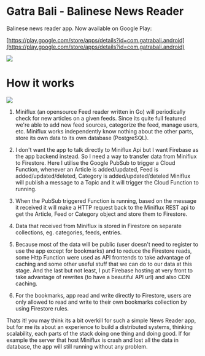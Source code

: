 # Gatra Bali - Balinese News Reader

Balinese news reader app. Now available on Google Play:

[https://play.google.com/store/apps/details?id=com.gatrabali.android](https://play.google.com/store/apps/details?id=com.gatrabali.android)

<img src="https://raw.githubusercontent.com/apps4bali/gatrabali-app/master/appstore/v1.0.0/Banner.png"/>


# How it works
<img src="https://raw.githubusercontent.com/apps4bali/gatrabali-app/master/howitworks.png"/>

1. Miniflux (an opensource Feed reader written in Go) will periodically check for new articles on a given feeds. Since its quite full featured we're able to add new feed sources, categorize the feed, manage users, etc. Miniflux works independently know nothing about the other parts, store its own data to its own database (PostgreSQL).

1. I don't want the app to talk directly to Miniflux Api but I want Firebase as the app backend instead. So I need a way to transfer data from Miniflux to Firestore. Here I utilise the Google PubSub to trigger a Cloud Function, whenever an Article is added/updated, Feed is added/updated/deleted, Category is added/updated/deteled Miniflux will publish a message to a Topic and it will trigger the Cloud Function to running. 

1. When the PubSub triggered Function is running, based on the message it received it will make a HTTP request back to the Miniflux REST api to get the Article, Feed or Category object and store them to Firestore.

1. Data that received from Miniflux is stored in Firestore on separate collections, eg. categories, feeds, entries.

1. Because most of the data will be public (user doesn't need to register to use the app except for bookmarks) and to reduce the Firestore reads, some Http Function were used as API frontends to take advantage of caching and some other useful stuff that we can do to our data at this stage. And the last but not least, I put Firebase hosting at very front to take advantage of rewrites (to have a beautiful API url) and also CDN caching.

1. For the bookmarks, app read and write directly to Firestore, users are only allowed to read and write to their own bookmarks collection by using Firestore rules.

Thats it! you may think its a bit overkill for such a simple News Reader app, but for me its about an experience to build a distributed systems, thinking scalability, each parts of the stack doing one thing and doing good. If for example the server that host Miniflux is crash and lost all the data in database, the app will still running without any problem.
